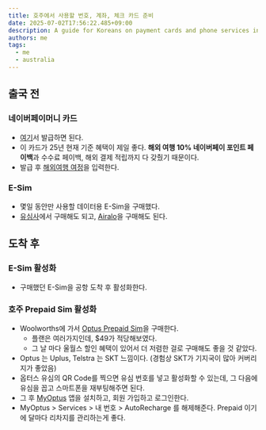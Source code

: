 ```yaml
---
title: 호주에서 사용할 번호, 계좌, 체크 카드 준비
date: 2025-07-02T17:56:22.485+09:00
description: A guide for Koreans on payment cards and phone services in Australia, covering the Naver Pay Money Card, E-SIMs, and local prepaid SIMs.
authors: me
tags:
  - me
  - australia
---
```


## 출국 전

### 네이버페이머니 카드

- [여기](https://card.pay.naver.com/prepaid/intro)서 발급하면 된다.
- 이 카드가 25년 현재 기준 혜택이 제일 좋다. **해외 여행 10% 네이버페이 포인트 페이백**과 수수료 페이백, 해외 결제 적립까지 다 갖췄기 때문이다.
- 발급 후 [해외여행 여정](https://campaign2.naver.com/global10save2/)을 입력한다.

### E-Sim

- 몇일 동안만 사용할 데이터용 E-Sim을 구매했다.
- [유심사](https://usimsa.com/invite/receive?referral=CMSEHL22)에서 구매해도 되고, [Airalo](https://ref.airalo.com/xoRi)을 구매해도 된다.

## 도착 후

### E-Sim 활성화

- 구매했던 E-Sim을 공항 도착 후 활성화한다.

### 호주 Prepaid Sim 활성화

- Woolworths에 가서 [Optus Prepaid Sim](https://www.optus.com.au/prepaid/sim-plans)을 구매한다.
  - 플랜은 여러가지인데, $49가 적당해보였다.
  - 그 날 마다 울월스 할인 혜택이 있어서 더 저렴한 걸로 구매해도 좋을 것 같았다.
- Optus 는 Uplus, Telstra 는 SKT 느낌이다. (경험상 SKT가 기지국이 많아 커버리지가 좋았음)
- 옵터스 유심의 QR Code를 찍으면 유심 번호를 넣고 활성화할 수 있는데, 그 다음에 유심을 꼽고 스마트폰을 재부팅해주면 된다.
- 그 후 [MyOptus](https://apps.apple.com/au/app/my-optus/id503716230) 앱을 설치하고, 회원 가입하고 로그인한다.
- MyOptus > Services > 내 번호 > AutoRecharge 를 해제해준다. Prepaid 이기에 달마다 리차지를 관리하는게 좋다.
